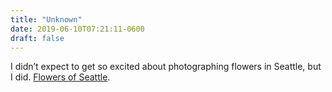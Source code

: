 ```yaml
---
title: "Unknown"
date: 2019-06-10T07:21:11-0600
draft: false
---
```


I didn’t expect to get so excited about photographing flowers in Seattle, but I did. [Flowers of Seattle](https://www.flickr.com/photos/ianwhitney/sets/72157709017310403).
